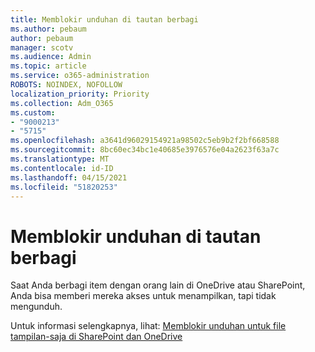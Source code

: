 ```yaml
---
title: Memblokir unduhan di tautan berbagi
ms.author: pebaum
author: pebaum
manager: scotv
ms.audience: Admin
ms.topic: article
ms.service: o365-administration
ROBOTS: NOINDEX, NOFOLLOW
localization_priority: Priority
ms.collection: Adm_O365
ms.custom:
- "9000213"
- "5715"
ms.openlocfilehash: a3641d96029154921a98502c5eb9b2f2bf668588
ms.sourcegitcommit: 8bc60ec34bc1e40685e3976576e04a2623f63a7c
ms.translationtype: MT
ms.contentlocale: id-ID
ms.lasthandoff: 04/15/2021
ms.locfileid: "51820253"
---
```

# <a name="block-download-on-sharing-links"></a>Memblokir unduhan di tautan berbagi

Saat Anda berbagi item dengan orang lain di OneDrive atau SharePoint, Anda bisa memberi mereka akses untuk menampilkan, tapi tidak mengunduh.

Untuk informasi selengkapnya, lihat: [Memblokir unduhan untuk file tampilan-saja di SharePoint dan OneDrive](https://support.microsoft.com/office/block-downloads-for-view-only-files-in-sharepoint-and-onedrive-6051184b-62ac-4149-b874-13dcd40ef91e)
